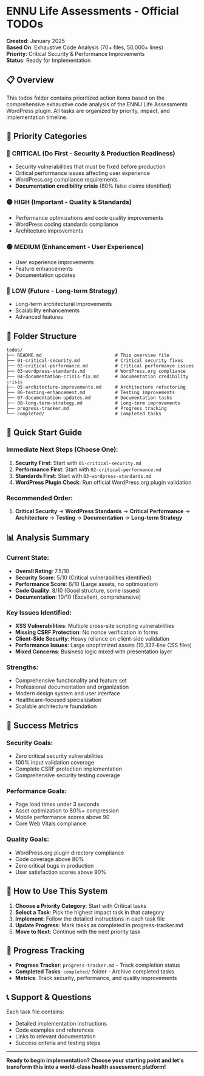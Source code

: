 # ENNU Life Assessments - Official TODOs

**Created**: January 2025  
**Based On**: Exhaustive Code Analysis (70+ files, 50,000+ lines)  
**Priority**: Critical Security & Performance Improvements  
**Status**: Ready for Implementation

## 📋 **Overview**

This todos folder contains prioritized action items based on the comprehensive exhaustive code analysis of the ENNU Life Assessments WordPress plugin. All tasks are organized by priority, impact, and implementation timeline.

## 🎯 **Priority Categories**

### 🔴 **CRITICAL** (Do First - Security & Production Readiness)
- Security vulnerabilities that must be fixed before production
- Critical performance issues affecting user experience
- WordPress.org compliance requirements
- **Documentation credibility crisis** (80% false claims identified)

### 🟡 **HIGH** (Important - Quality & Standards)
- Performance optimizations and code quality improvements
- WordPress coding standards compliance
- Architecture improvements

### 🟢 **MEDIUM** (Enhancement - User Experience)
- User experience improvements
- Feature enhancements
- Documentation updates

### 🔵 **LOW** (Future - Long-term Strategy)
- Long-term architectural improvements
- Scalability enhancements
- Advanced features

## 📁 **Folder Structure**

```
todos/
├── README.md                           # This overview file
├── 01-critical-security.md             # Critical security fixes
├── 02-critical-performance.md          # Critical performance issues
├── 03-wordpress-standards.md           # WordPress.org compliance
├── 04-documentation-crisis-fix.md      # Documentation credibility crisis
├── 05-architecture-improvements.md     # Architecture refactoring
├── 06-testing-enhancement.md           # Testing improvements
├── 07-documentation-updates.md         # Documentation tasks
├── 08-long-term-strategy.md            # Long-term improvements
├── progress-tracker.md                 # Progress tracking
└── completed/                          # Completed tasks
```

## 🚀 **Quick Start Guide**

### **Immediate Next Steps (Choose One):**

1. **Security First**: Start with `01-critical-security.md`
2. **Performance First**: Start with `02-critical-performance.md`
3. **Standards First**: Start with `03-wordpress-standards.md`
4. **WordPress Plugin Check**: Run official WordPress.org plugin validation

### **Recommended Order:**
1. **Critical Security** → **WordPress Standards** → **Critical Performance** → **Architecture** → **Testing** → **Documentation** → **Long-term Strategy**

## 📊 **Analysis Summary**

### **Current State:**
- **Overall Rating**: 7.5/10
- **Security Score**: 5/10 (Critical vulnerabilities identified)
- **Performance Score**: 6/10 (Large assets, no optimization)
- **Code Quality**: 8/10 (Good structure, some issues)
- **Documentation**: 10/10 (Excellent, comprehensive)

### **Key Issues Identified:**
- **XSS Vulnerabilities**: Multiple cross-site scripting vulnerabilities
- **Missing CSRF Protection**: No nonce verification in forms
- **Client-Side Security**: Heavy reliance on client-side validation
- **Performance Issues**: Large unoptimized assets (10,337-line CSS files)
- **Mixed Concerns**: Business logic mixed with presentation layer

### **Strengths:**
- Comprehensive functionality and feature set
- Professional documentation and organization
- Modern design system and user interface
- Healthcare-focused specialization
- Scalable architecture foundation

## 🎯 **Success Metrics**

### **Security Goals:**
- Zero critical security vulnerabilities
- 100% input validation coverage
- Complete CSRF protection implementation
- Comprehensive security testing coverage

### **Performance Goals:**
- Page load times under 3 seconds
- Asset optimization to 80%+ compression
- Mobile performance scores above 90
- Core Web Vitals compliance

### **Quality Goals:**
- WordPress.org plugin directory compliance
- Code coverage above 80%
- Zero critical bugs in production
- User satisfaction scores above 90%

## 📝 **How to Use This System**

1. **Choose a Priority Category**: Start with Critical tasks
2. **Select a Task**: Pick the highest impact task in that category
3. **Implement**: Follow the detailed instructions in each task file
4. **Update Progress**: Mark tasks as completed in progress-tracker.md
5. **Move to Next**: Continue with the next priority task

## 🔄 **Progress Tracking**

- **Progress Tracker**: `progress-tracker.md` - Track completion status
- **Completed Tasks**: `completed/` folder - Archive completed tasks
- **Metrics**: Track security, performance, and quality improvements

## 📞 **Support & Questions**

Each task file contains:
- Detailed implementation instructions
- Code examples and references
- Links to relevant documentation
- Success criteria and testing steps

---

**Ready to begin implementation? Choose your starting point and let's transform this into a world-class health assessment platform!** 